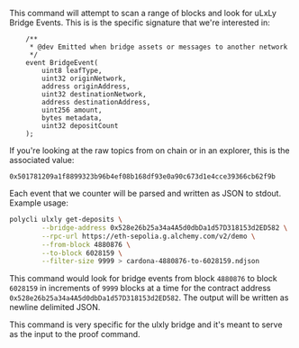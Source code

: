 This command will attempt to scan a range of blocks and look for uLxLy
Bridge Events. This is is the specific signature that we're interested
in:

```solidity
    /**
     * @dev Emitted when bridge assets or messages to another network
     */
    event BridgeEvent(
        uint8 leafType,
        uint32 originNetwork,
        address originAddress,
        uint32 destinationNetwork,
        address destinationAddress,
        uint256 amount,
        bytes metadata,
        uint32 depositCount
    );

```

If you're looking at the raw topics from on chain or in an explorer, this is the associated value:

`0x501781209a1f8899323b96b4ef08b168df93e0a90c673d1e4cce39366cb62f9b`

Each event that we counter will be parsed and written as JSON to
stdout. Example usage:

```bash
polycli ulxly get-deposits \
        --bridge-address 0x528e26b25a34a4A5d0dbDa1d57D318153d2ED582 \
        --rpc-url https://eth-sepolia.g.alchemy.com/v2/demo \
        --from-block 4880876 \
        --to-block 6028159 \
        --filter-size 9999 > cardona-4880876-to-6028159.ndjson
```

This command would look for bridge events from block `4880876` to
block `6028159` in increments of `9999` blocks at a time for the
contract address `0x528e26b25a34a4A5d0dbDa1d57D318153d2ED582`. The
output will be written as newline delimited JSON.

This command is very specific for the ulxly bridge and it's meant to
serve as the input to the proof command.


